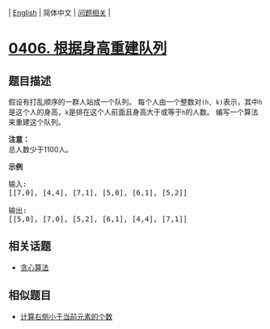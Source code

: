 
| [English](README_EN.md) | 简体中文 | [问题相关](QUESTION.md) |
# [0406. 根据身高重建队列](https://leetcode-cn.com/problems/queue-reconstruction-by-height/)
## 题目描述
<p>假设有打乱顺序的一群人站成一个队列。 每个人由一个整数对<code>(h, k)</code>表示，其中<code>h</code>是这个人的身高，<code>k</code>是排在这个人前面且身高大于或等于<code>h</code>的人数。 编写一个算法来重建这个队列。</p>

<p><strong>注意：</strong><br />
总人数少于1100人。</p>

<p><strong>示例</strong></p>

<pre>
输入:
[[7,0], [4,4], [7,1], [5,0], [6,1], [5,2]]

输出:
[[5,0], [7,0], [5,2], [6,1], [4,4], [7,1]]
</pre>

## 相关话题
- [贪心算法](https://leetcode-cn.com/tag/greedy)
## 相似题目
- [计算右侧小于当前元素的个数](../0315/README.md)

